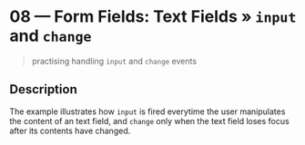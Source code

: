# 08 &mdash; Form Fields: Text Fields &raquo; `input` and `change`
> practising handling `input` and `change` events

## Description
The example illustrates how `input` is fired everytime the user manipulates the content of an text field, and `change` only when the text field loses focus after its contents have changed.